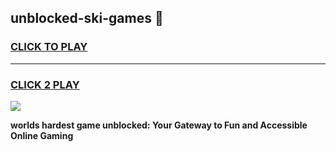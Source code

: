 
## unblocked-ski-games 👋
<h3>
<a href="https://premium.freeplayer.one?title=unblocked-ski-games&ref=14F">CLICK TO PLAY</a></h3>
<hr>

<h3>
<a href="https://premium.freeplayer.one?title=unblocked-ski-games&ref=14F">CLICK 2 PLAY</a>
  
</h3>

<a href="https://premium.freeplayer.one?title=unblocked-ski-games&ref=12F/"><img src="https://clearcache.store/games.png"></a>


**worlds hardest game unblocked: Your Gateway to Fun and Accessible Online Gaming**
